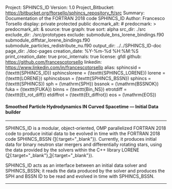 Project: SPHINCS_ID
Version: 1.0
Project_Bitbucket: https://bitbucket.org/ftorsello/sphincs_repository_ft/src
Summary: Documentation of the FORTRAN 2018 code SPHINCS_ID
Author: Francesco Torsello
display: private
         protected
         public
docmark_alt: #
predocmark: >
predocmark_alt: &
source: true
graph: true
sort: alpha
src_dir: ./src
exclude_dir: ./src/prototypes
exclude: submodule_bns_lorene_bindings.f90
         submodule_diffstar_lorene_bindings.f90
         submodule_particles_redistribute_nu.f90
output_dir: ../../SPHINCS_ID-doc
page_dir: ./doc-pages
creation_date: %Y-%m-%d %H:%M:%S
print_creation_date: true
proc_internals: true
license: gfdl
github: https://github.com/francescotorsello
linkedin: https://www.linkedin.com/in/francescotorsello
alias: sphincsid = \(\texttt{SPHINCS_ID}\)
       sphincslorene = \(\texttt{SPHINCS_LORENE}\)
       lorene = \(\texttt{LORENE}\)
       sphincsbssn = \(\texttt{SPHINCS_BSSN}\)
       sphincs = \(\texttt{SPHINCS}\)
       sph = \(\mathrm{SPH}\)
       bssnok = \(\mathrm{BSSNOK}\)
       fuka = \(\texttt{FUKA}\)
       binns = \(\texttt{Bin_NS}\)
       etrotdiff = \(\texttt{Et_rot_diff}\)
       etdiffrot = \(\texttt{Et_diffrot}\)
       eos = \(\mathrm{EOS}\)

#### **S**moothed **P**article **H**ydrodynamics **IN** **C**urved **S**pacetime &mdash; **I**nitial **D**ata builder
___

SPHINCS_ID is a modular, object-oriented, OMP parallelized FORTRAN 2018 code to produce initial data to be evolved in time with the FORTRAN 2018 code SPHINCS_BSSN ([1][1]{:target="_blank"}). Currently, it produces initial data for binary neutron star mergers and differentially rotating stars, using the data provided by the solvers within the C++ library LORENE ([2][2]{:target="_blank"},[3][3]{:target="_blank"}).

SPHINCS_ID acts as an interface between an initial data solver and SPHINCS_BSSN; it reads the data produced by the solver and produces the SPH and BSSN ID to be read and evolved in time with SPHINCS_BSSN.

[1]: <https://iopscience.iop.org/article/10.1088/1361-6382/abee65>
[2]: <https://lorene.obspm.fr/>
[3]: <https://arxiv.org/abs/gr-qc/0007028>
___

